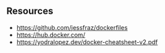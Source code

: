 ## Resources

- https://github.com/jessfraz/dockerfiles
- https://hub.docker.com/
- https://yodralopez.dev/docker-cheatsheet-v2.pdf
